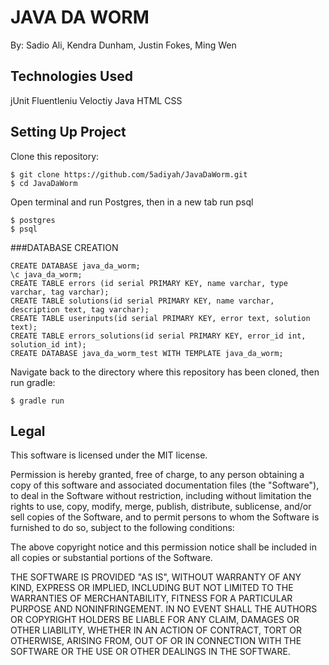 # JAVA DA WORM
By: Sadio Ali, Kendra Dunham, Justin Fokes, Ming Wen

## Technologies Used

jUnit
Fluentleniu
Veloctiy
Java
HTML
CSS

## Setting Up Project

Clone this repository:

```
$ git clone https://github.com/5adiyah/JavaDaWorm.git
$ cd JavaDaWorm
```

Open terminal and run Postgres, then in a new tab run psql
```
$ postgres
$ psql
```

###DATABASE CREATION
```
CREATE DATABASE java_da_worm;
\c java_da_worm;
CREATE TABLE errors (id serial PRIMARY KEY, name varchar, type varchar, tag varchar);
CREATE TABLE solutions(id serial PRIMARY KEY, name varchar, description text, tag varchar);
CREATE TABLE userinputs(id serial PRIMARY KEY, error text, solution text);
CREATE TABLE errors_solutions(id serial PRIMARY KEY, error_id int, solution_id int);
CREATE DATABASE java_da_worm_test WITH TEMPLATE java_da_worm;
```

Navigate back to the directory where this repository has been cloned, then run gradle:
```
$ gradle run
```

## Legal

This software is licensed under the MIT license.

Permission is hereby granted, free of charge, to any person obtaining a copy
of this software and associated documentation files (the "Software"), to deal
in the Software without restriction, including without limitation the rights
to use, copy, modify, merge, publish, distribute, sublicense, and/or sell
copies of the Software, and to permit persons to whom the Software is
furnished to do so, subject to the following conditions:

The above copyright notice and this permission notice shall be included in
all copies or substantial portions of the Software.

THE SOFTWARE IS PROVIDED "AS IS", WITHOUT WARRANTY OF ANY KIND, EXPRESS OR
IMPLIED, INCLUDING BUT NOT LIMITED TO THE WARRANTIES OF MERCHANTABILITY,
FITNESS FOR A PARTICULAR PURPOSE AND NONINFRINGEMENT. IN NO EVENT SHALL THE
AUTHORS OR COPYRIGHT HOLDERS BE LIABLE FOR ANY CLAIM, DAMAGES OR OTHER
LIABILITY, WHETHER IN AN ACTION OF CONTRACT, TORT OR OTHERWISE, ARISING FROM,
OUT OF OR IN CONNECTION WITH THE SOFTWARE OR THE USE OR OTHER DEALINGS IN
THE SOFTWARE.

